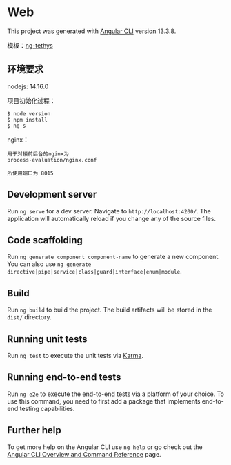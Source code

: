 # Web

This project was generated with [Angular CLI](https://github.com/angular/angular-cli) version 13.3.8.

模板：[ng-tethys](https://ngx-tethys.vercel.app/docs/intro)

## 环境要求

nodejs: 14.16.0

项目初始化过程：
```shell
$ node version
$ npm install
$ ng s
```

nginx：
```shell
用于对接前后台的nginx为
process-evaluation/nginx.conf

所使用端口为 8015
```
## Development server

Run `ng serve` for a dev server. Navigate to `http://localhost:4200/`. The application will automatically reload if you change any of the source files.

## Code scaffolding

Run `ng generate component component-name` to generate a new component. You can also use `ng generate directive|pipe|service|class|guard|interface|enum|module`.

## Build

Run `ng build` to build the project. The build artifacts will be stored in the `dist/` directory.

## Running unit tests

Run `ng test` to execute the unit tests via [Karma](https://karma-runner.github.io).

## Running end-to-end tests

Run `ng e2e` to execute the end-to-end tests via a platform of your choice. To use this command, you need to first add a package that implements end-to-end testing capabilities.

## Further help

To get more help on the Angular CLI use `ng help` or go check out the [Angular CLI Overview and Command Reference](https://angular.io/cli) page.
